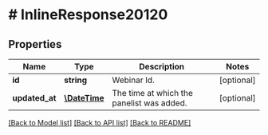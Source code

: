 # # InlineResponse20120

## Properties

Name | Type | Description | Notes
------------ | ------------- | ------------- | -------------
**id** | **string** | Webinar Id. | [optional] 
**updated_at** | [**\DateTime**](\DateTime.md) | The time at which the panelist was added. | [optional] 

[[Back to Model list]](../../README.md#documentation-for-models) [[Back to API list]](../../README.md#documentation-for-api-endpoints) [[Back to README]](../../README.md)


